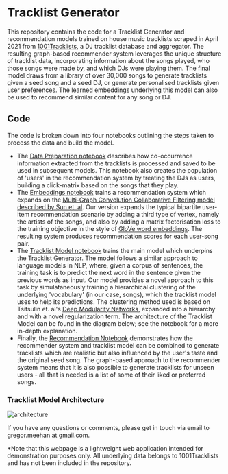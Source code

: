 # Tracklist Generator
This repository contains the code for a Tracklist Generator and recommendation models trained on house music tracklists scraped in April 2021 from [1001Tracklists](https://www.1001tracklists.com/), a DJ tracklist database and aggregator. The resulting graph-based recommender system leverages the unique structure of tracklist data, incorporating information about the songs played, who those songs were made by, and which DJs were playing them. The final model draws from a library of over 30,000 songs to generate tracklists given a seed song and a seed DJ, or generate personalised tracklists given user preferences. The learned embeddings underlying this model can also be used to recommend similar content for any song or DJ. 

## Code
The code is broken down into four notebooks outlining the steps taken to process the data and build the model. 

- The [Data Preparation notebook](https://github.com/gmeehan96/tracklist-generator/blob/main/1.%20Data_Preparation.ipynb) describes how co-occurrence information extracted from the tracklists is processed and saved to be used in subsequent models. This notebook also creates the population of 'users' in the recommendation system by treating the DJs as users, building a click-matrix based on the songs that they play. 
- The [Embeddings notebook](https://github.com/gmeehan96/tracklist-generator/blob/main/2.%20Embeddings.ipynb) trains a recommendation system which expands on the [Multi-Graph Convolution Collaborative Filtering model described by Sun et. al](https://arxiv.org/abs/2001.00267). Our version expands the typical bipartite user-item recommendation scenario by adding a third type of vertex, namely the artists of the songs, and also by adding a matrix factorisation loss to the training objective in the style of [GloVe word embeddings](https://nlp.stanford.edu/pubs/glove.pdf). The resulting system produces recommendation scores for each user-song pair.
- The [Tracklist Model notebook](https://github.com/gmeehan96/tracklist-generator/blob/main/3.%20Tracklist_Model.ipynb) trains the main model which underpins the Tracklist Generator. The model follows a similar approach to language models in NLP, where, given a corpus of sentences, the training task is to predict the next word in the sentence given the previous words as input. Our model provides a novel approach to this task by simulataneously training a hierarchical clustering of the underlying 'vocabulary' (in our case, songs), which the tracklist model uses to help its predictions. The clustering method used is based on Tsitsulin et. al's [Deep Modularity Networks](https://arxiv.org/abs/2006.16904), expanded into a hierarchy and with a novel regularization term. The architecture of the Tracklist Model can be found in the diagram below; see the notebook for a more in-depth explanation.
- Finally, the [Recommendation Notebook](https://github.com/gmeehan96/tracklist-generator/blob/main/4.%20Recommendation.ipynb) demonstrates how the recommender system and tracklist model can be combined to generate tracklists which are realistic but also influenced by the user's taste and the original seed song. The graph-based approach to the recommender system means that it is also possible to generate tracklists for unseen users - all that is needed is a list of some of their liked or preferred songs.

### Tracklist Model Architecture
![architecture](https://user-images.githubusercontent.com/45896163/128604803-43a9fa9c-ada2-4621-b1ab-b7ef305eaa14.jpg)

If you have any questions or comments, please get in touch via email to gregor.meehan at gmail.com.

\*Note that this webpage is a lightweight web application intended for demonstration purposes only. All underlying data belongs to 1001Tracklists and has not been included in the repository. 
